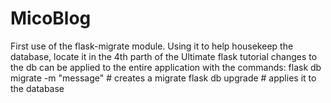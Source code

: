 # MicoBlog

First use of the flask-migrate module. Using it to help housekeep the database, locate it in the 4th parth of the Ultimate flask tutorial
changes to the db can be applied to the entire application with the commands:
    flask db migrate -m "message" # creates a migrate
    flask db upgrade # applies it to the database